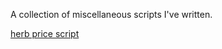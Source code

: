 A collection of miscellaneous scripts I've written.

[herb price script](./herb-price-checker/README.md)